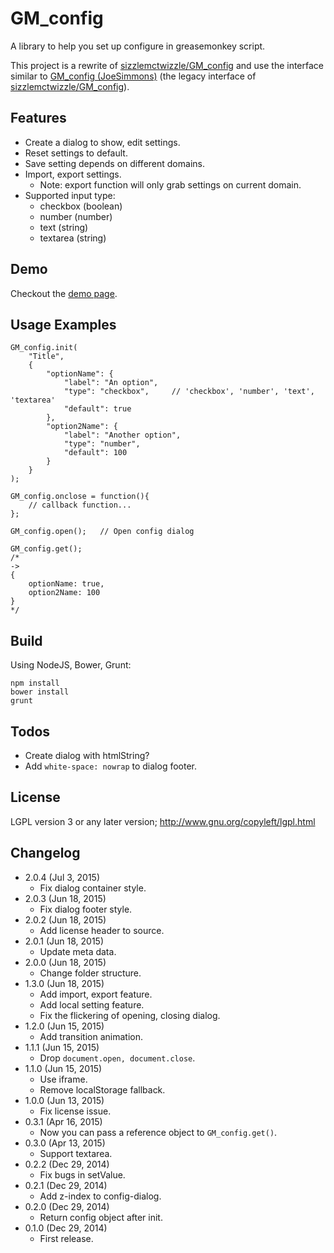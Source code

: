 GM_config
=========
A library to help you set up configure in greasemonkey script.

This project is a rewrite of [sizzlemctwizzle/GM_config][1] and use the interface similar to [GM_config (JoeSimmons)][2] (the legacy interface of [sizzlemctwizzle/GM_config][1]).

[1]: https://github.com/sizzlemctwizzle/GM_config
[2]: https://greasyfork.org/en/scripts/1884-gm-config

Features
--------
* Create a dialog to show, edit settings.
* Reset settings to default.
* Save setting depends on different domains.
* Import, export settings.
	- Note: export function will only grab settings on current domain.
* Supported input type:
	- checkbox (boolean)
	- number (number)
	- text (string)
	- textarea (string)

Demo
----
Checkout the [demo page][3].

[3]: https://rawgit.com/eight04/GM_config/master/demo/demo.html

Usage Examples
--------------
```
GM_config.init(
	"Title",
	{
		"optionName": {
			"label": "An option",
			"type": "checkbox",		// 'checkbox', 'number', 'text', 'textarea'
			"default": true
		},
		"option2Name": {
			"label": "Another option",
			"type": "number",
			"default": 100
		}
	}
);

GM_config.onclose = function(){
	// callback function...
};

GM_config.open();	// Open config dialog

GM_config.get();
/*
->
{
	optionName: true,
	option2Name: 100
}
*/

```

Build
-----
Using NodeJS, Bower, Grunt:
```
npm install
bower install
grunt
```

Todos
-----
* Create dialog with htmlString?
* Add `white-space: nowrap` to dialog footer.

License
-------
LGPL version 3 or any later version; http://www.gnu.org/copyleft/lgpl.html

Changelog
---------
* 2.0.4 (Jul 3, 2015)
	- Fix dialog container style.
* 2.0.3 (Jun 18, 2015)
	- Fix dialog footer style.
* 2.0.2 (Jun 18, 2015)
	- Add license header to source.
* 2.0.1 (Jun 18, 2015)
	- Update meta data.
* 2.0.0 (Jun 18, 2015)
	- Change folder structure.
* 1.3.0 (Jun 18, 2015)
	- Add import, export feature.
	- Add local setting feature.
	- Fix the flickering of opening, closing dialog.
* 1.2.0 (Jun 15, 2015)
	- Add transition animation.
* 1.1.1 (Jun 15, 2015)
	- Drop `document.open, document.close`.
* 1.1.0 (Jun 15, 2015)
	- Use iframe.
	- Remove localStorage fallback.
* 1.0.0 (Jun 13, 2015)
	- Fix license issue.
* 0.3.1 (Apr 16, 2015)
	- Now you can pass a reference object to `GM_config.get()`.
* 0.3.0 (Apr 13, 2015)
	- Support textarea.
* 0.2.2 (Dec 29, 2014)
	- Fix bugs in setValue.
* 0.2.1 (Dec 29, 2014)
	- Add z-index to config-dialog.
* 0.2.0 (Dec 29, 2014)
	- Return config object after init.
* 0.1.0 (Dec 29, 2014)
	- First release.
